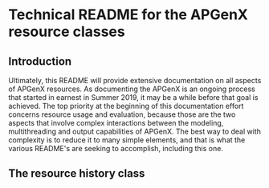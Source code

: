 # Technical README for the APGenX resource classes

## Introduction

Ultimately, this README will provide extensive documentation on all aspects of APGenX resources. As documenting the APGenX is an ongoing process that started in earnest in Summer 2019, it may be a while before that goal is achieved. The top priority at the beginning of this documentation effort concerns resource usage and evaluation, because those are the two aspects that involve complex interactions between the modeling, multithreading and output capabilities of APGenX. The best way to deal with complexity is to reduce it to many simple elements, and that is what the various README's are seeking to accomplish, including this one.

## The resource history class
